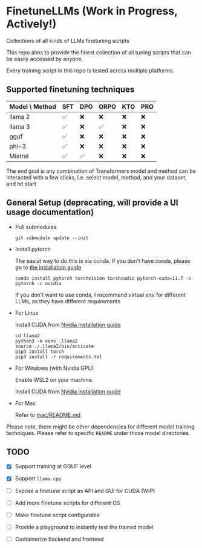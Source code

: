 # FinetuneLLMs (Work in Progress, Actively!)
Collections of all kinds of LLMs finetuning scripts

This repo aims to provide the finest collection of all tuning scripts that can be easily accessed by anyone.

Every training script in this repo is tested across multiple platforms.

## Supported finetuning techniques


| Model \ Method  |  SFT | DPO  | ORPO  | KTO  | PRO  |
|-----------------|------|------|-------|------|------|
| llama 2         | ✅  |  ❌  |  ❌  |  ❌  |  ❌ |
| llama 3         | ✅  |  ❌  |  ✅  |  ❌  |  ❌ |
| gguf            | ✅  |  ❌  |  ❌  |  ❌  |  ❌ |
| phi-3           | ✅  |  ❌  |  ❌  |  ❌  |  ❌ |
| Mistral         | ✅  |  ✅  |  ❌  |  ❌  |  ❌ |

The end goal is any combination of Transformers model and method can be interacted with a few clicks, 
i.e. select model, method, and your dataset, and hit start

## General Setup (deprecating, will provide a UI usage documentation)

- Pull submodules
    ```
    git submodule update --init
    ```

- Install pytorch

    The easist way to do this is via conda. If you don't have conda, please go to [the installation guide](https://conda.io/projects/conda/en/latest/user-guide/install/index.html)

    ```
    conda install pytorch torchvision torchaudio pytorch-cuda=11.7 -c pytorch -c nvidia
    ```

    If you don't want to use conda, I recommend virtual env for different LLMs, as they have different requirements

- For Linux

    Install CUDA from [Nvidia installation guide](https://docs.nvidia.com/cuda/cuda-installation-guide-linux/)

    ```
    cd llama2
    python3 -m venv .llama2
    source ./.llama2/bin/activate
    pip3 install torch
    pip3 install -r requirements.txt
    ```

- For Windows (with Nvidia GPU)

    Enable WSL2 on your machine.

    Install CUDA from [Nvidia installation guide](https://docs.nvidia.com/cuda/cuda-installation-guide-linux/)


- For Mac

    Refer to [mac/README.md](./mac/README.md)

Please note, there might be other dependencies for different model training techniques. Please refer to specific `README` under those model directories.


## TODO

- [x] Support training at GGUF level
- [x] Support `llama.cpp`
- [ ] Expose a finetune script as API and GUI for CUDA (WIP)
- [ ] Add more finetune scripts for different OS
- [ ] Make finetune script configurable
- [ ] Provide a playground to instantly test the trained model
- [ ] Containerize backend and frontend

